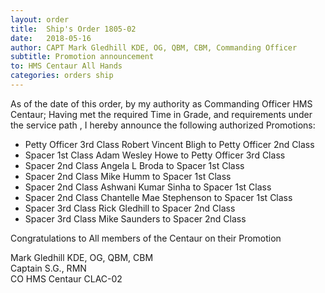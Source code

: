 ```yaml
---
layout: order
title:  Ship's Order 1805-02
date:   2018-05-16
author: CAPT Mark Gledhill KDE, OG, QBM, CBM, Commanding Officer
subtitle: Promotion announcement
to: HMS Centaur All Hands
categories: orders ship
---
```


As of the date of this order, by my authority as
Commanding Officer HMS Centaur;
Having met the required Time in Grade, and requirements
under the service path , I hereby
announce the following authorized Promotions:

* Petty Officer 3rd Class Robert Vincent Bligh to Petty Officer 2nd Class 
* Spacer 1st Class Adam Wesley Howe to Petty Officer 3rd Class 
* Spacer 2nd Class Angela L Broda to Spacer 1st Class 
* Spacer 2nd Class Mike Humm to Spacer 1st Class 
* Spacer 2nd Class Ashwani Kumar Sinha to Spacer 1st Class 
* Spacer 2nd Class Chantelle Mae Stephenson to Spacer 1st Class 
* Spacer 3rd Class Rick Gledhill to Spacer 2nd Class 
* Spacer 3rd Class Mike Saunders to Spacer 2nd Class 


Congratulations to All members of the Centaur on their Promotion

Mark Gledhill KDE, OG, QBM, CBM  
Captain S.G., RMN  
CO HMS Centaur CLAC-02